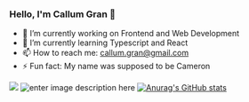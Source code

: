 ### Hello, I'm Callum Gran 👋

- 🔭 I’m currently working on Frontend and Web Development
- 🌱 I’m currently learning Typescript and React
- 📫 How to reach me: callum.gran@gmail.com
- ⚡ Fun fact: My name was supposed to be Cameron

![](https://komarev.com/ghpvc/?username=callumgran)
![enter image description here](https://github-readme-stats.vercel.app/api?username=callumgran&&show_icons=true&title_color=ffffff&icon_color=bb2acf&text_color=daf7dc&bg_color=1c458a)
[![Anurag's GitHub stats](https://github-readme-stats.vercel.app/api?username=callumgran)](https://github.com/anuraghazra/github-readme-stats)
